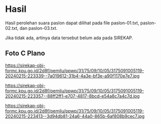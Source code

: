 # Hasil

Hasil perolehan suara paslon dapat dilihat pada file paslon-01.txt, paslon-02.txt, dan paslon-03.txt.

Jika tidak ada, artinya data tersebut belum ada pada SIREKAP.

## Foto C Plano

https://sirekap-obj-formc.kpu.go.id/2d8f/pemilu/ppwp/31/75/09/10/05/3175091005119-20240215-223339--7a019612-31b4-4a3e-bf3e-a90f1170e7e7.jpg

https://sirekap-obj-formc.kpu.go.id/2d8f/pemilu/ppwp/31/75/09/10/05/3175091005119-20240215-223357--88ff2ff1-e707-4817-8bcd-e54a8c7a4c7d.jpg

https://sirekap-obj-formc.kpu.go.id/2d8f/pemilu/ppwp/31/75/09/10/05/3175091005119-20240215-223413--3d94db81-24a6-44a0-865b-6af808b9cec7.jpg
